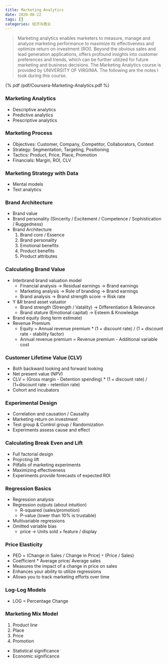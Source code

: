 ```yaml
---
title: Marketing Analytics
date: 2020-06-22
tags: []
categories: 经济与商业
---
```


> Marketing analytics enables marketers to measure, manage and analyze marketing performance to maximize its effectiveness and optimize return on investment (ROI). Beyond the obvious sales and lead generation applications, offers profound insights into customer preferences and trends, which can be further utilized for future marketing and business decisions. The Marketing Analytics course is provided by UNIVERSITY OF VIRGINIA. The following are the notes I took during this course.  

<!--more-->

{%  pdf  /pdf/Coursera-Marketing-Analytics.pdf %}

### Marketing Analytics

- Descriptive analytics
- Predictive analytics
- Prescriptive analytics

### Marketing Process

- Objectives: Customer, Company, Competitor, Collaborators, Context
- Strategy: Segmentation, Targeting, Positioning
- Tactics: Product, Price, Place, Promotion
- Financials: Margin, ROI, CLV

### Marketing Strategy with Data

- Mental models
- Text analytics

### Brand Architecture

- Brand value
- Brand personality (Sincerity / Excitement / Competence / Sophistication / Ruggedness)
- Brand Architecture
  1. Brand core / Essence
  2. Brand personality
  3. Emotional benefits
  4. Product benefits
  5. Product attributes

### Calculating Brand Value

- Interbrand brand valuation model
  - Financial analysis -> Residual earnings -> Brand earnings
  - Marketing analysis -> Role of branding -> Brand earnings
  - Brand analysis -> Brand strength score -> Risk rate
- Y &R brand asset valuator
  - Brand strength (Strength / Vatality) -> Differentiation & Relevance
  - Brand stature (Emotional capital) -> Esteem & Knowledge
- Brand equity (long term estimate)
- Revenue Premium
  - Equity = Annual revenue premium \* (1 + discount rate) / (1 + discount rate - stability factor)
  - Annual revenue premium = Revenue premium - Additional variable cost

### Customer Lifetime Value (CLV)

- Both backward looking and forward looking
- Net present value (NPV)
- CLV = (Gross margin - Detention spending) \* (1 + discount rate) / (1+discount rate - retention rate)
- Cohort and incubators

### Experimental Design

- Correlation and causation / Causality
- Marketing return on investment
- Test group & Control group / Randomization
- Experiments assess cause and effect

### Calculating Break Even and Lift

- Full factorial design
- Projrcting lift
- Pitfalls of marketing experiments
- Maximizing effectiveness
- Experiments provide forecasts of expected ROI

### Regression Basics

- Regression analysis
- Regression outputs (about intuition)
  - R-squared (sales/promotion)
  - P-value (lower than 10% is trustable)
- Multivariable regressions
- Omitted variable bias
  - price -> Units sold + feature / display

### Price Elasticity

- PED = (Change in Sales / Change in Price) `*` (Price / Sales)
- Coefficient \* Average price/ Average sales
- Measures the impact of a change in price on sales
- Enhances your ability to utilize regressions
- Allows you to track marketing efforts over time

### Log-Log Models

- LOG = Percentage Change

### Marketing Mix Model

1. Product line
2. Place
3. Price
4. Promotion
- Statistical significance
- Economic significance
